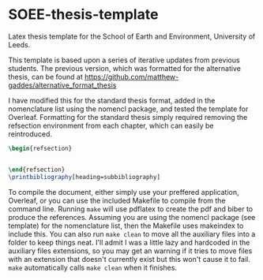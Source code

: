 # SOEE-thesis-template
Latex thesis template for the School of Earth and Environment, University of Leeds.


This template is based upon a series of iterative updates from previous students. The previous version, which was formatted for the alternative thesis, can be found at https://github.com/matthew-gaddes/alternative_format_thesis

I have modified this for the standard thesis format, added in the nomenclature list using the nomencl package, and tested the template for Overleaf. Formatting for the standard thesis simply required removing the refsection environment from each chapter, which can easily be reintroduced.

```latex
\begin{refsection}


\end{refsection}
\printbibliography[heading=subbibliography]
```

To compile the document, either simply use your preffered application, Overleaf, or you can use the included Makefile to compile from the command line. Running `make` will use pdflatex to create the pdf and biber to produce the references. Assuming you are using the nomencl package (see template) for the nomenclature list, then the Makefile uses makeindex to include this. You can also run `make clean` to move all the auxiliary files into a folder to keep things neat. I'll admit I was a little lazy and hardcoded in the auxiliary files extensions, so you may get an warning if it tries to move files with an extension that doesn't currently exist but this won't cause it to fail. `make` automatically calls `make clean` when it finishes.

